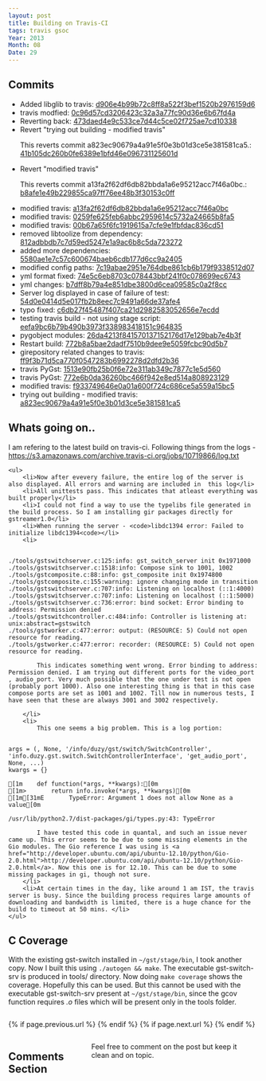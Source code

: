 ```yaml
---
layout: post
title: Building on Travis-CI
tags: travis gsoc
Year: 2013
Month: 08
Date: 29
---
```


<h2>Commits</h2>
<p>
	<ul>
<li>Added libglib to travis: <a href="https://github.com/hyades/gst-switch/commit/d906e4b99b72c8ff8a522f3bef1520b2976159d6">d906e4b99b72c8ff8a522f3bef1520b2976159d6</a></li>
<li>travis modfied: <a href="https://github.com/hyades/gst-switch/commit/0c96d57cd3206423c32a3a77fc90d36e6b67fd4a">0c96d57cd3206423c32a3a77fc90d36e6b67fd4a</a></li>
<li>Reverting back: <a href="https://github.com/hyades/gst-switch/commit/473daed4e9c533ce7d44c5ce02f725ae7cd10338">473daed4e9c533ce7d44c5ce02f725ae7cd10338</a></li>
<li>Revert "trying out building - modified travis"

This reverts commit a823ec90679a4a91e5f0e3b01d3ce5e381581ca5.: <a href="https://github.com/hyades/gst-switch/commit/41b105dc260b0fe6389e1bfd46e096731125601d">41b105dc260b0fe6389e1bfd46e096731125601d</a></li>
<li>Revert "modified travis"

This reverts commit a13fa2f62df6db82bbda1a6e95212acc7f46a0bc.: <a href="https://github.com/hyades/gst-switch/commit/b8afe1e49b229855ca97ff76ee48b3f30153c0ff">b8afe1e49b229855ca97ff76ee48b3f30153c0ff</a></li>
<li>modified travis: <a href="https://github.com/hyades/gst-switch/commit/a13fa2f62df6db82bbda1a6e95212acc7f46a0bc">a13fa2f62df6db82bbda1a6e95212acc7f46a0bc</a></li>
<li>modified travis: <a href="https://github.com/hyades/gst-switch/commit/0259fe625feb6abbc2959614c5732a24665b8fa5">0259fe625feb6abbc2959614c5732a24665b8fa5</a></li>
<li>modified travis: <a href="https://github.com/hyades/gst-switch/commit/00b67a65f6fc1919615a7cfe9e1fbfdac836cd51">00b67a65f6fc1919615a7cfe9e1fbfdac836cd51</a></li>
<li>removed libtoolize from dependency: <a href="https://github.com/hyades/gst-switch/commit/812adbbdb7c7d59ed5247e1a9ac6b8c5da723272">812adbbdb7c7d59ed5247e1a9ac6b8c5da723272</a></li>
<li>added more dependencies: <a href="https://github.com/hyades/gst-switch/commit/5580ae1e7c57c600674baeb6cdb177d6cc9a2405">5580ae1e7c57c600674baeb6cdb177d6cc9a2405</a></li>
<li>modified config paths: <a href="https://github.com/hyades/gst-switch/commit/7c19abae2951e764dbe861cb6b179f9338512d07">7c19abae2951e764dbe861cb6b179f9338512d07</a></li>
<li>yml format fixed: <a href="https://github.com/hyades/gst-switch/commit/74e5c6eb8703c078443bbf241f0c078699ec6743">74e5c6eb8703c078443bbf241f0c078699ec6743</a></li>
<li>yml changes: <a href="https://github.com/hyades/gst-switch/commit/b7dff8b79a4e851dbe3800d6cea09585c0a2f8cc">b7dff8b79a4e851dbe3800d6cea09585c0a2f8cc</a></li>
<li>Server log displayed in case of failure of test: <a href="https://github.com/hyades/gst-switch/commit/54d0e0414d5e017fb2b8eec7c9491a66de37afe4">54d0e0414d5e017fb2b8eec7c9491a66de37afe4</a></li>
<li>typo fixed: <a href="https://github.com/hyades/gst-switch/commit/c6db27f45487f407ca21d2982583052656e7ecdd">c6db27f45487f407ca21d2982583052656e7ecdd</a></li>
<li>testing travis build - not using stage script: <a href="https://github.com/hyades/gst-switch/commit/eefa9bc6b79b490b3973f338983418151c964835">eefa9bc6b79b490b3973f338983418151c964835</a></li>
<li>pygobject modules: <a href="https://github.com/hyades/gst-switch/commit/26da4213f841570137152176d17e129bab7e4b3f">26da4213f841570137152176d17e129bab7e4b3f</a></li>
<li>Restart build: <a href="https://github.com/hyades/gst-switch/commit/772b8a5bae2dadf7510b9dee9e5059fcbc90d5b7">772b8a5bae2dadf7510b9dee9e5059fcbc90d5b7</a></li>
<li>girepository related changes to travis: <a href="https://github.com/hyades/gst-switch/commit/ff9f3b71d5ca770f0547283b6992278d2dfd2b36">ff9f3b71d5ca770f0547283b6992278d2dfd2b36</a></li>
<li>travis PyGst: <a href="https://github.com/hyades/gst-switch/commit/1513e90fb25b0f6e72e311ab349c7877c1e5d560">1513e90fb25b0f6e72e311ab349c7877c1e5d560</a></li>
<li>travis PyGst: <a href="https://github.com/hyades/gst-switch/commit/772e6b0da36260bc466f942e8ed514a808923129">772e6b0da36260bc466f942e8ed514a808923129</a></li>
<li>modified travis: <a href="https://github.com/hyades/gst-switch/commit/f933749646e0a01a600f724c686ce5a559a15bc5">f933749646e0a01a600f724c686ce5a559a15bc5</a></li>
<li>trying out building - modified travis: <a href="https://github.com/hyades/gst-switch/commit/a823ec90679a4a91e5f0e3b01d3ce5e381581ca5">a823ec90679a4a91e5f0e3b01d3ce5e381581ca5</a></li>
</ul>

</p>

<h2>
	Whats going on..
</h2>
<p>
	I am refering to the latest build on travis-ci. Following things from the logs - <a href="https://s3.amazonaws.com/archive.travis-ci.org/jobs/10719866/log.txt">https://s3.amazonaws.com/archive.travis-ci.org/jobs/10719866/log.txt</a>

	<ul>
		<li>Now after evevery failure, the entire log of the server is also displayed. All errors and warning are included in  this log</li>
		<li>All unittests pass. This indicates that atleast everything was built properly</li>
		<li>I could not find a way to use the typelibs file generated in the build process. So I am installing gir packages directly for gstreamer1.0</li>
		<li>When running the server - <code>libdc1394 error: Failed to initialize libdc1394<code></li>
		<li>
<pre><code>
./tools/gstswitchserver.c:125:info: gst_switch_server init 0x1971000
./tools/gstswitchserver.c:1518:info: Compose sink to 1001, 1002
./tools/gstcomposite.c:88:info: gst_composite init 0x1974800
./tools/gstcomposite.c:155:warning: ignore changing mode in transition
./tools/gstswitchserver.c:707:info: Listening on localhost (::1:4000)
./tools/gstswitchserver.c:707:info: Listening on localhost (::1:5000)
./tools/gstswitchserver.c:736:error: bind socket: Error binding to address: Permission denied
./tools/gstswitchcontroller.c:484:info: Controller is listening at: unix:abstract=gstswitch
./tools/gstworker.c:477:error: output: (RESOURCE: 5) Could not open resource for reading.
./tools/gstworker.c:477:error: recorder: (RESOURCE: 5) Could not open resource for reading.
</code></pre>

			This indicates something went wrong. Error binding to address: Permission denied. I am trying out different ports for the video_port , audio_port. Very much possible that the one under test is not open (probably port 1000). Also one interesting thing is that in this case compose ports are set as 1001 and 1002. Till now in numerous tests, I have seen that these are always 3001 and 3002 respectively.

		</li>
		<li>
			This one seems a big problem. This is a log portion:
<pre><code>
args = (<DBusConnection object at 0x2e16b40 (GDBusConnection at 0x2ea72f0)>, None, '/info/duzy/gst/switch/SwitchController', 'info.duzy.gst.switch.SwitchControllerInterface', 'get_audio_port', None, ...)
kwargs = {}

[1m    def function(*args, **kwargs):[0m
[1m>       return info.invoke(*args, **kwargs)[0m
[1m[31mE       TypeError: Argument 1 does not allow None as a value[0m

/usr/lib/python2.7/dist-packages/gi/types.py:43: TypeError
</code></pre>

			I have tested this code in quantal, and such an issue never came up. This error seems to be due to some missing elements in the Gio modules. The Gio reference I was using is <a href="http://developer.ubuntu.com/api/ubuntu-12.10/python/Gio-2.0.html">http://developer.ubuntu.com/api/ubuntu-12.10/python/Gio-2.0.html</a>. Now this one is for 12.10. This can be due to some missing packages in gi, though not sure.
		</li>
		<li>At certain times in the day, like around 1 am IST, the travis server is busy. Since the building process requires large amounts of downloading and bandwidth is limited, there is a huge chance for the build to timeout at 50 mins. </li>
	</ul>
</p>
<h2>C Coverage</h2>
<p>With the existing gst-switch installed in <code>~/gst/stage/bin</code>, I took another copy. Now I built this using <code>./autogen && make</code>. The executable gst-switch-srv is produced in tools/ directory. Now doing <code>make coverage</code> shows the coverage. Hopefully this can be used. But this cannot be used with the executable gst-switch-srv present at <code>~/gst/stage/bin</code>, since the gcov function requires <i>.o</i> files which will be present only in the tools folder.</p>

<div class="row">	
	<div class="span9 column">
			<p class="pull-right">{% if page.previous.url %} <a href="{{page.previous.url}}" title="Previous Post: {{page.previous.title}}"><i class="icon-chevron-left"></i></a> 	{% endif %}   {% if page.next.url %} 	<a href="{{page.next.url}}" title="Next Post: {{page.next.title}}"><i class="icon-chevron-right"></i></a> 	{% endif %} </p>  
	</div>

</div>

<div class="row">	
    <div class="span9 columns">    
		<h2>Comments Section</h2>
	    <p>Feel free to comment on the post but keep it clean and on topic.</p>	
		<div id="disqus_thread"></div>
		<script type="text/javascript">
			/* * * CONFIGURATION VARIABLES: EDIT BEFORE PASTING INTO YOUR WEBPAGE * * */
			var disqus_shortname = 'aayushahuja'; // required: replace example with your forum shortname
			
			
			/* * * DON'T EDIT BELOW THIS LINE * * */
			(function() {
				var dsq = document.createElement('script'); dsq.type = 'text/javascript'; dsq.async = true;
				dsq.src = 'http://' + disqus_shortname + '.disqus.com/embed.js';
				(document.getElementsByTagName('head')[0] || document.getElementsByTagName('body')[0]).appendChild(dsq);
			})();
		</script>
		<noscript>Please enable JavaScript to view the <a href="http://disqus.com/?ref_noscript">comments powered by Disqus.</a></noscript>
		<a href="http://disqus.com" class="dsq-brlink">blog comments powered by <span class="logo-disqus">Disqus</span></a>
	</div>
</div>

<!-- Twitter -->
<script>!function(d,s,id){var js,fjs=d.getElementsByTagName(s)[0];if(!d.getElementById(id)){js=d.createElement(s);js.id=id;js.src="//platform.twitter.com/widgets.js";fjs.parentNode.insertBefore(js,fjs);}}(document,"script","twitter-wjs");</script>

<!-- Google + -->
<script type="text/javascript">
  (function() {
    var po = document.createElement('script'); po.type = 'text/javascript'; po.async = true;
    po.src = 'https://apis.google.com/js/plusone.js';
    var s = document.getElementsByTagName('script')[0]; s.parentNode.insertBefore(po, s);
  })();
</script>
<!-- Written by hyades -->

